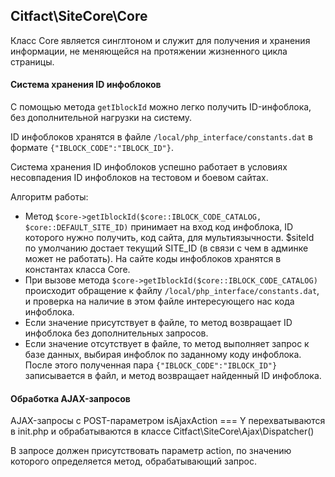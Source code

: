 ## Citfact\SiteCore\Core
Класс Core является синглтоном и служит для получения и хранения информации, не меняющейся на протяжении жизненного цикла страницы.


#### Система хранения ID инфоблоков
С помощью метода `getIblockId` можно легко получить ID-инфоблока, без дополнительной нагрузки на систему.

ID инфоблоков хранятся в файле `/local/php_interface/constants.dat` в формате `{"IBLOCK_CODE":"IBLOCK_ID"}`.

Система хранения ID инфоблоков успешно работает в условиях несовпадения ID инфоблоков на тестовом и боевом сайтах. 

Алгоритм работы:
- Метод `$core->getIblockId($core::IBLOCK_CODE_CATALOG, $core::DEFAULT_SITE_ID)` принимает на вход код инфоблока, ID которого нужно получить, код сайта, для мультиязычности. $siteId по умолчанию достает текущий SITE_ID (в связи с чем в админке может не работать). На сайте коды инфоблоков хранятся в константах класса Core.
- При вызове метода `$core->getIblockId($core::IBLOCK_CODE_CATALOG)` происходит обращение к файлу `/local/php_interface/constants.dat`, и проверка на наличие в этом файле интересующего нас кода инфоблока.
- Если значение присутствует в файле, то метод возвращает ID инфоблока без дополнительных запросов.
- Если значение отсутствует в файле, то метод выполняет запрос к базе данных, выбирая инфоблок по заданному коду инфоблока. После этого полученная пара `{"IBLOCK_CODE":"IBLOCK_ID"}` записывается в файл, и метод возвращает найденный ID инфоблока.


#### Обработка AJAX-запросов
AJAX-запросы с POST-параметром isAjaxAction === Y перехватываются в init.php и обрабатываются в классе Citfact\SiteCore\Ajax\Dispatcher()

В запросе должен присутствовать параметр action, по значению которого определяется метод, обрабатывающий запрос.  

